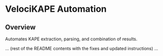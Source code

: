 # VelociKAPE Automation

## Overview
Automates KAPE extraction, parsing, and combination of results.

... (rest of the README contents with the fixes and updated instructions) ...
